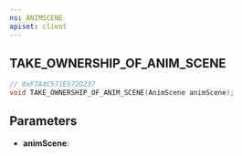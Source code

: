 ```yaml
---
ns: ANIMSCENE
apiset: client
---
```

## TAKE_OWNERSHIP_OF_ANIM_SCENE

```c
// 0xF7A4C571E572D237
void TAKE_OWNERSHIP_OF_ANIM_SCENE(AnimScene animScene);
```


## Parameters
* **animScene**:



